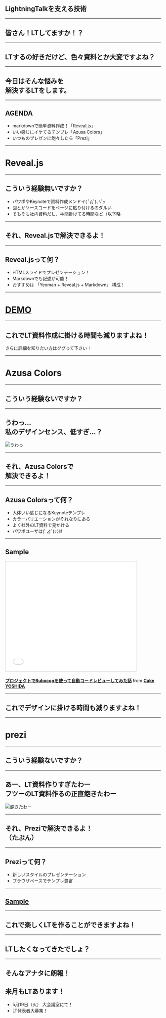 ## LightningTalkを支える技術

---

## 皆さん！LTしてますか！？

---

## LTするの好きだけど、色々資料とか大変ですよね？

---

## 今日はそんな悩みを<br>解決するLTをします。

---

## AGENDA
- markdownで簡単資料作成！「Reveal.js」
- いい感じにイケてるテンプレ「Azusa Colors」
- いつものプレゼンに飽々したら「Prezi」

---

# Reveal.js

---

## こういう経験無いですか？
- パワポやKeynoteで資料作成メンドイ( ﾟдﾟ)､ﾍﾟｯ
- 図とかソースコードをページに貼り付けるのダルい
- そもそも社内資料だし、手間掛けてる時間など（以下略

---

## それ、Reveal.jsで解決できるよ！

---

## Reveal.jsって何？
- HTMLスライドでプレゼンテーション！
- Markdownでも記述が可能！
- おすすめは 「Yeoman + Reveal.js + Markdown」 構成！

---

# [DEMO](http://lab.hakim.se/reveal-js/#/)

---

## これでLT資料作成に掛ける時間も減りますよね！
さらに詳細を知りたい方はググって下さい！

---

# Azusa Colors

---

## こういう経験ないですか？

---

## うわっ…<br>私のデザインセンス、低すぎ…？
![うわっ](http://d13n9ry8xcpemi.cloudfront.net/photo/odai/400/a8b9a9d4873f73e56c338a5aaf74272d_400.jpg)

---

## それ、Azusa Colorsで<br>解決できるよ！

---

## Azusa Colorsって何？
- 大体いい感じになるKeynoteテンプレ
- カラーバリエーションがそれなりにある
- よく社外のLT資料で見かける
- パワポユーザは(ﾟ⊿ﾟ)ｼﾗﾈ!

---

## Sample

<iframe src="//www.slideshare.net/slideshow/embed_code/key/4YoNujFAP2OJX8" width="425" height="355" frameborder="0" marginwidth="0" marginheight="0" scrolling="no" style="border:1px solid #CCC; border-width:1px; margin-bottom:5px; max-width: 100%;" allowfullscreen> </iframe> <div style="margin-bottom:5px"> <strong> <a href="//www.slideshare.net/cakeyoshida/rubocop" title="プロジェクトでRubocopを使って自動コードレビューしてみた話">

プロジェクトでRubocopを使って自動コードレビューしてみた話</a> </strong> from <strong><a href="//www.slideshare.net/cakeyoshida">Cake YOSHIDA</a></strong> </div>

---

## これでデザインに掛ける時間も減りますよね！

---

# prezi

---

## こういう経験ないですか？

---

## あー、LT資料作りすぎたわー<br>フツーのLT資料作るの正直飽きたわー
![飽きたわー](http://livedoor.blogimg.jp/jigokuno_misawa/imgs/5/a/5a33cfae.gif)

---

## それ、Preziで解決できるよ！<br>（たぶん）

---

## Preziって何？
- 新しいスタイルのプレゼンテーション
- ブラウザベースでテンプレ豊富

---

## [Sample](http://prezi.com/za82dg5katp4/?utm_campaign=share&utm_medium=copy&rc=ex0share)

---

## これで楽しくLTを作ることができますよね！

---

## LTしたくなってきたでしょ？

---

## そんなアナタに朗報！
## 来月もLTあります！
- 5月19日（火） 大会議室にて！
- LT発表者大募集！
